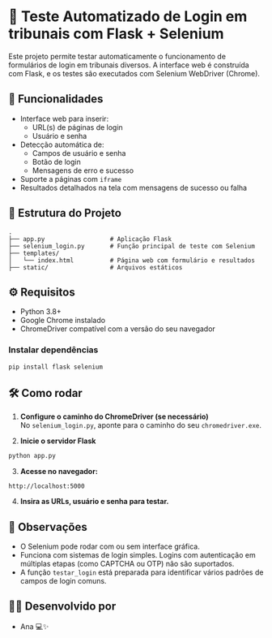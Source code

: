 # 🧪 Teste Automatizado de Login em tribunais com Flask + Selenium

Este projeto permite testar automaticamente o funcionamento de formulários de login em tribunais diversos. A interface web é construída com Flask, e os testes são executados com Selenium WebDriver (Chrome).

## 🚀 Funcionalidades

- Interface web para inserir:
  - URL(s) de páginas de login
  - Usuário e senha
- Detecção automática de:
  - Campos de usuário e senha
  - Botão de login
  - Mensagens de erro e sucesso
- Suporte a páginas com `iframe`
- Resultados detalhados na tela com mensagens de sucesso ou falha

## 📂 Estrutura do Projeto

```
.
├── app.py                  # Aplicação Flask
├── selenium_login.py       # Função principal de teste com Selenium
├── templates/
│   └── index.html          # Página web com formulário e resultados
├── static/                 # Arquivos estáticos
```

## ⚙️ Requisitos

- Python 3.8+
- Google Chrome instalado
- ChromeDriver compatível com a versão do seu navegador

### Instalar dependências

```bash
pip install flask selenium
```

## 🛠️ Como rodar

1. **Configure o caminho do ChromeDriver (se necessário)**  
   No `selenium_login.py`, aponte para o caminho do seu `chromedriver.exe`.

2. **Inicie o servidor Flask**

```bash
python app.py
```

3. **Acesse no navegador:**

```
http://localhost:5000
```

4. **Insira as URLs, usuário e senha para testar.**

## 📌 Observações

- O Selenium pode rodar com ou sem interface gráfica.
- Funciona com sistemas de login simples. Logins com autenticação em múltiplas etapas (como CAPTCHA ou OTP) não são suportados.
- A função `testar_login` está preparada para identificar vários padrões de campos de login comuns.

## 🧑‍💻 Desenvolvido por

- Ana 💻✨
